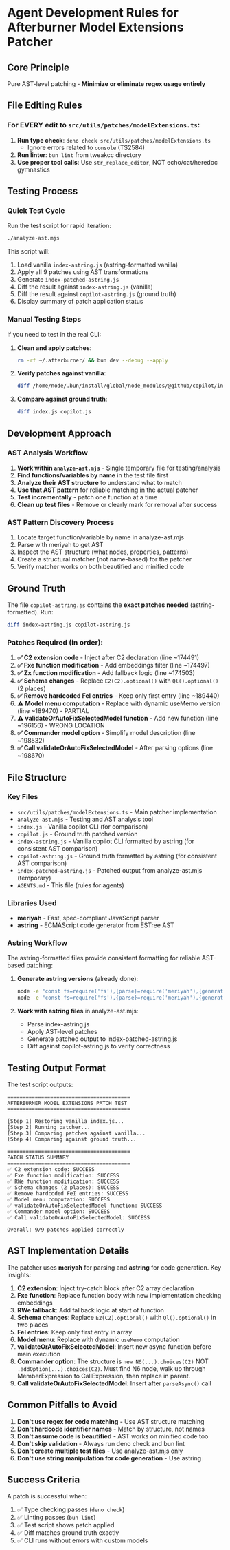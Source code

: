 # Agent Development Rules for Afterburner Model Extensions Patcher

## Core Principle
Pure AST-level patching - **Minimize or eliminate regex usage entirely**

## File Editing Rules

### For EVERY edit to `src/utils/patches/modelExtensions.ts`:
1. **Run type check**: `deno check src/utils/patches/modelExtensions.ts`
   - Ignore errors related to `console` (TS2584)
2. **Run linter**: `bun lint` from tweakcc directory
3. **Use proper tool calls**: Use `str_replace_editor`, NOT echo/cat/heredoc gymnastics

## Testing Process

### Quick Test Cycle
Run the test script for rapid iteration:
```bash
./analyze-ast.mjs
```

This script will:
1. Load vanilla `index-astring.js` (astring-formatted vanilla)
2. Apply all 9 patches using AST transformations
3. Generate `index-patched-astring.js`
4. Diff the result against `index-astring.js` (vanilla)
5. Diff the result against `copilot-astring.js` (ground truth)
6. Display summary of patch application status

### Manual Testing Steps
If you need to test in the real CLI:

1. **Clean and apply patches**:
   ```bash
   rm -rf ~/.afterburner/ && bun dev --debug --apply
   ```

2. **Verify patches against vanilla**:
   ```bash
   diff /home/node/.bun/install/global/node_modules/@github/copilot/index.js index.js
   ```

3. **Compare against ground truth**:
   ```bash
   diff index.js copilot.js
   ```

## Development Approach

### AST Analysis Workflow
1. **Work within `analyze-ast.mjs`** - Single temporary file for testing/analysis
2. **Find functions/variables by name** in the test file first
3. **Analyze their AST structure** to understand what to match
4. **Use that AST pattern** for reliable matching in the actual patcher
5. **Test incrementally** - patch one function at a time
6. **Clean up test files** - Remove or clearly mark for removal after success

### AST Pattern Discovery Process
1. Locate target function/variable by name in analyze-ast.mjs
2. Parse with meriyah to get AST
3. Inspect the AST structure (what nodes, properties, patterns)
4. Create a structural matcher (not name-based) for the patcher
5. Verify matcher works on both beautified and minified code

## Ground Truth

The file `copilot-astring.js` contains the **exact patches needed** (astring-formatted). Run:
```bash
diff index-astring.js copilot-astring.js
```

### Patches Required (in order):
1. **✅ C2 extension code** - Inject after C2 declaration (line ~174491)
2. **✅ Fxe function modification** - Add embeddings filter (line ~174497)
3. **✅ Zx function modification** - Add fallback logic (line ~174503)
4. **✅ Schema changes** - Replace `E2(C2).optional()` with `Ql().optional()` (2 places)
5. **✅ Remove hardcoded FeI entries** - Keep only first entry (line ~189440)
6. **⚠️ Model menu computation** - Replace with dynamic useMemo version (line ~189470) - PARTIAL
7. **⚠️ validateOrAutoFixSelectedModel function** - Add new function (line ~196156) - WRONG LOCATION
8. **✅ Commander model option** - Simplify model description (line ~198532)
9. **✅ Call validateOrAutoFixSelectedModel** - After parsing options (line ~198670)

## File Structure

### Key Files
- `src/utils/patches/modelExtensions.ts` - Main patcher implementation
- `analyze-ast.mjs` - Testing and AST analysis tool
- `index.js` - Vanilla copilot CLI (for comparison)
- `copilot.js` - Ground truth patched version
- `index-astring.js` - Vanilla copilot CLI formatted by astring (for consistent AST comparison)
- `copilot-astring.js` - Ground truth formatted by astring (for consistent AST comparison)
- `index-patched-astring.js` - Patched output from analyze-ast.mjs (temporary)
- `AGENTS.md` - This file (rules for agents)

### Libraries Used
- **meriyah** - Fast, spec-compliant JavaScript parser
- **astring** - ECMAScript code generator from ESTree AST

### Astring Workflow

The astring-formatted files provide consistent formatting for reliable AST-based patching:

1. **Generate astring versions** (already done):
   ```bash
   node -e "const fs=require('fs'),{parse}=require('meriyah'),{generate}=require('astring');const code=fs.readFileSync('index.js','utf-8');const ast=parse(code,{module:true,next:true});fs.writeFileSync('index-astring.js',generate(ast),'utf-8');"
   node -e "const fs=require('fs'),{parse}=require('meriyah'),{generate}=require('astring');const code=fs.readFileSync('copilot.js','utf-8');const ast=parse(code,{module:true,next:true});fs.writeFileSync('copilot-astring.js',generate(ast),'utf-8');"
   ```

2. **Work with astring files** in analyze-ast.mjs:
   - Parse index-astring.js
   - Apply AST-level patches
   - Generate patched output to index-patched-astring.js
   - Diff against copilot-astring.js to verify correctness

## Testing Output Format

The test script outputs:
```
========================================
AFTERBURNER MODEL EXTENSIONS PATCH TEST
========================================

[Step 1] Restoring vanilla index.js...
[Step 2] Running patcher...
[Step 3] Comparing patches against vanilla...
[Step 4] Comparing against ground truth...

========================================
PATCH STATUS SUMMARY
========================================
✅ C2 extension code: SUCCESS
✅ Fxe function modification: SUCCESS
✅ RWe function modification: SUCCESS
✅ Schema changes (2 places): SUCCESS
✅ Remove hardcoded FeI entries: SUCCESS
✅ Model menu computation: SUCCESS
✅ validateOrAutoFixSelectedModel function: SUCCESS
✅ Commander model option: SUCCESS
✅ Call validateOrAutoFixSelectedModel: SUCCESS

Overall: 9/9 patches applied correctly
```

## AST Implementation Details

The patcher uses **meriyah** for parsing and **astring** for code generation. Key insights:

1. **C2 extension**: Inject try-catch block after C2 array declaration
2. **Fxe function**: Replace function body with new implementation checking embeddings
3. **RWe fallback**: Add fallback logic at start of function
4. **Schema changes**: Replace `E2(C2).optional()` with `Ql().optional()` in two places
5. **FeI entries**: Keep only first entry in array
6. **Model menu**: Replace with dynamic `useMemo` computation
7. **validateOrAutoFixSelectedModel**: Insert new async function before main execution
8. **Commander option**: The structure is `new N6(...).choices(C2)` NOT `.addOption(...).choices(C2)`. Must find N6 node, walk up through MemberExpression to CallExpression, then replace in parent.
9. **Call validateOrAutoFixSelectedModel**: Insert after `parseAsync()` call

## Common Pitfalls to Avoid

1. **Don't use regex for code matching** - Use AST structure matching
2. **Don't hardcode identifier names** - Match by structure, not names
3. **Don't assume code is beautified** - AST works on minified code too
4. **Don't skip validation** - Always run deno check and bun lint
5. **Don't create multiple test files** - Use analyze-ast.mjs only
6. **Don't use string manipulation for code generation** - Use astring

## Success Criteria

A patch is successful when:
1. ✅ Type checking passes (`deno check`)
2. ✅ Linting passes (`bun lint`)
3. ✅ Test script shows patch applied
4. ✅ Diff matches ground truth exactly
5. ✅ CLI runs without errors with custom models
